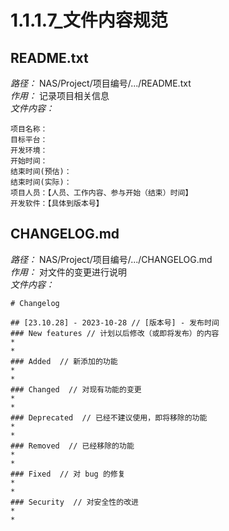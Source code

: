 # 1.1.1.7_文件内容规范
## README.txt
*路径：* NAS/Project/项目编号/.../README.txt <br>
*作用：* 记录项目相关信息<br>
*文件内容：*
~~~
项目名称：
目标平台：
开发环境：
开始时间：
结束时间(预估)：
结束时间(实际)：
项目人员：【人员、工作内容、参与开始（结束）时间】
开发软件：【具体到版本号】
~~~

## CHANGELOG.md
*路径：* NAS/Project/项目编号/.../CHANGELOG.md <br>
*作用：* 对文件的变更进行说明<br>
*文件内容：*<br>
~~~
# Changelog

## [23.10.28] - 2023-10-28 // [版本号] - 发布时间
### New features // 计划以后修改（或即将发布）的内容
* 
*
### Added  // 新添加的功能
* 
* 
### Changed  // 对现有功能的变更
* 
* 
### Deprecated  // 已经不建议使用，即将移除的功能
* 
* 
### Removed  // 已经移除的功能
* 
* 
### Fixed  // 对 bug 的修复
* 
* 
### Security  // 对安全性的改进
* 
* 
~~~